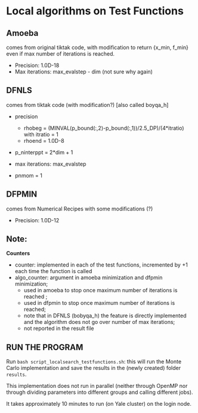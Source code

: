 # Local algorithms on Test Functions

## Amoeba
comes from original tiktak code, with modification to return {x_min, f_min} even if max number of iterations is reached. 
* Precision: 1.0D-18
* Max iterations: max_evalstep - dim (not sure why again)

## DFNLS
comes from tiktak code (with modification?) [also called boyqa_h]
* precision
    * rhobeg =  (MINVAL(p_bound(:,2)-p_bound(:,1))/2.5_DP)/(4*itratio) with itratio = 1
    * rhoend  = 1.0D-8

* p_ninterppt = 2*dim + 1
* max iterations: max_evalstep
* pnmom = 1

## DFPMIN
comes from Numerical Recipes with some modifications (?)
* Precision: 1.0D-12

## Note:
**Counters**
- counter: implemented in each of the test functions, incremented by +1 each time the function is called
- algo_counter: argument in amoeba minimization and dfpmin minimization; 
    * used in amoeba to stop once maximum number of iterations is reached ; 
    * used in dfpmin to stop once maximum number of iterations is reached; 
    * note that in DFNLS (bobyqa_h) the feature is directly implemented and the algorithm does not go over number of max iterations; 
    * not reported in the result file

## RUN THE PROGRAM
Run `bash script_localsearch_testfunctions.sh`: this will run the Monte Carlo implementation and save the results in the (newly created) folder `results`. 

This implementation does not run in parallel (neither through OpenMP nor through dividing parameters into different groups and calling different jobs).

It takes approximately 10 minutes to run (on Yale cluster) on the login node.